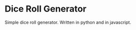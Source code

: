 Dice Roll Generator
==================
Simple dice roll generator.
Written in python and in javascript.
